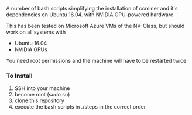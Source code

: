 A number of bash scripts simplifying the installation of ccminer and it's dependencies on Ubuntu 16.04. with NVIDIA GPU-powered hardware

This has been tested on Microsoft Azure VMs of the NV-Class, but should work on all systems with 
- Ubuntu 16.04
- NVIDIA GPUs

You need root permissions and the machine will have to be restarted twice

### To Install

1. SSH into your machine
2. become root (sudo su)
3. clone this repository
4. execute the bash scripts in ./steps in the correct order